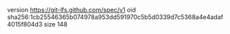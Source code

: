 version https://git-lfs.github.com/spec/v1
oid sha256:1cb25546365b074978a953dd591970c5b5d0339d7c5368a4e4adaf4015f804d3
size 148
